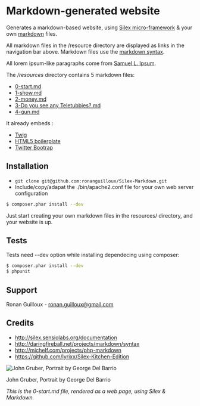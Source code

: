 Markdown-generated website
==========================

Generates a markdown-based website, using [Silex micro-framework][s] & your own [markdown][m] files.

All markdown files in the /resource directory are displayed as links in the navigation bar above. Markdown files use the [markdown syntax][m].

All lorem ipsum-like paragraphs come from [Samuel L. Ipsum][l].

The */resources* directory contains 5 markdown files:

* [0-start.md][0]
* [1-show.md][1]
* [2-money.md][2]
* [3-Do you see any Teletubbies?.md][3]
* [4-gun.md][4]

It already embeds :

* [Twig][t]
* [HTML5 boilerplate][b]
* [Twitter Bootrap][tb]

Installation
------------

*  `git clone git@github.com:ronanguilloux/Silex-Markdown.git`
*  Include/copy/adapat the ./bin/apache2.conf file for your own web server configuration

``` bash
$ composer.phar install --dev
```

Just start creating your own markdown files in the resources/ directory, and your website is up.

Tests
-----

Tests need --dev option while installing dependecing using composer:

``` bash
$ composer.phar install --dev
$ phpunit
```


Support
-------

Ronan Guilloux - ronan.guilloux@gmail.com

Credits
-------

* http://silex.sensiolabs.org/documentation
* http://daringfireball.net/projects/markdown/syntax
* http://michelf.com/projects/php-markdown
* https://github.com/lyrixx/Silex-Kitchen-Edition

![John Gruber, Portrait by George Del Barrio][i]

John Gruber, Portrait by George Del Barrio

_This is the 0-start.md file, rendered as a web page, using Silex & Markdown._

[l]: http://slipsum.com
[m]: http://daringfireball.net/projects/markdown/syntax
[i]: http://daringfireball.net/graphics/author/addison-bw-425.jpg
[s]: http://silex.sensiolabs.org/documentation
[t]: http://twig.sensiolabs.org/
[b]: http://html5boilerplate.com
[tb]: http://twitter.github.com/bootstrap
[0]: /0
[1]: /1
[2]: /2
[3]: /3
[4]: /4
